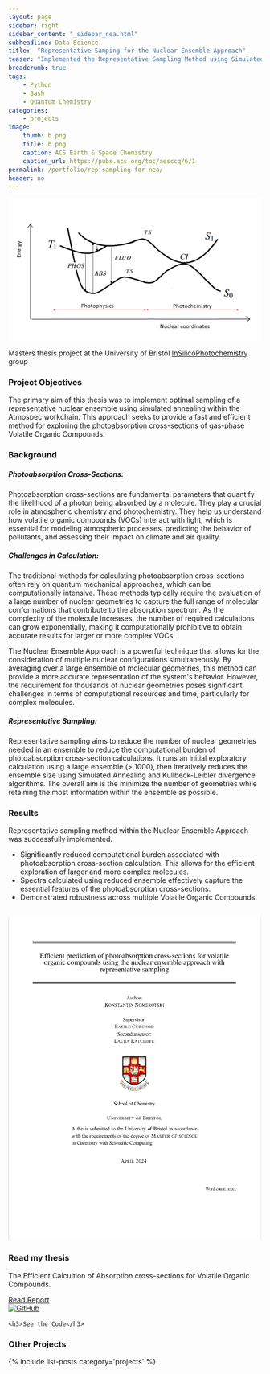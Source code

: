 ```yaml
---
layout: page
sidebar: right
sidebar_content: "_sidebar_nea.html"
subheadline: Data Science
title:  "Representative Samping for the Nuclear Ensemble Approach"
teaser: "Implemented the Representative Sampling Method using Simulated Annealing to increase the efficiency of high-cost Quantum Chemistry photoabsorption cross-section calculations"
breadcrumb: true
tags:
    - Python
    - Bash
    - Quantum Chemistry
categories:
    - projects
image:
    thumb: b.png
    title: b.png
    caption: ACS Earth & Space Chemistry
    caption_url: https://pubs.acs.org/toc/aesccq/6/1
permalink: /portfolio/rep-sampling-for-nea/
header: no
---
```


<img src="../../images/a.png">

Masters thesis project at the University of Bristol <a href="https://in-silico-photochem.com/">InSilicoPhotochemistry</a> group

<h3>Project Objectives</h3>

The primary aim of this thesis was to implement optimal sampling of a representative nuclear ensemble using simulated annealing within the Atmospec workchain. This approach seeks to provide a fast and efficient method for exploring the photoabsorption cross-sections of gas-phase Volatile Organic Compounds.

<h3>Background</h3>

<h5>Photoabsorption Cross-Sections:</h5> 

Photoabsorption cross-sections are fundamental parameters that quantify the likelihood of a photon being absorbed by a molecule. They play a crucial role in atmospheric chemistry and photochemistry. They help us understand how volatile organic compounds (VOCs) interact with light, which is essential for modeling atmospheric processes, predicting the behavior of pollutants, and assessing their impact on climate and air quality.

<h5>Challenges in Calculation:</h5> 

The traditional methods for calculating photoabsorption cross-sections often rely on quantum mechanical approaches, which can be computationally intensive. These methods typically require the evaluation of a large number of nuclear geometries to capture the full range of molecular conformations that contribute to the absorption spectrum. As the complexity of the molecule increases, the number of required calculations can grow exponentially, making it computationally prohibitive to obtain accurate results for larger or more complex VOCs.

The Nuclear Ensemble Approach is a powerful technique that allows for the consideration of multiple nuclear configurations simultaneously. By averaging over a large ensemble of molecular geometries, this method can provide a more accurate representation of the system's behavior. However, the requirement for thousands of nuclear geometries poses significant challenges in terms of computational resources and time, particularly for complex molecules.

<h5>Representative Sampling:</h5>

Representative sampling aims to reduce the number of nuclear geometries needed in an ensemble to reduce the computational burden of photoabsorption cross-section calculations. It runs an initial exploratory calculation using a large ensemble (> 1000), then iteratively reduces the ensemble size using Simulated Annealing and Kullbeck-Leibler divergence algorithms. The overall aim is the minimize the number of geometries while retaining the most information within the ensemble as possible.

<h3>Results</h3>

Representative sampling method within the Nuclear Ensemble Approach was successfully implemented. 

<ul>
<li>Significantly reduced computational burden associated with photoabsorption cross-section calculation. This allows for the efficient exploration of larger and more complex molecules.</li>
<li>Spectra calculated using reduced ensemble effectively capture the essential features of the photoabsorption cross-sections.</li>
<li>Demonstrated robustness across multiple Volatile Organic Compounds.</li>
</ul>
<!--more-->

<br>
<div class="widget-grid">
  <div class="widget">
    <img src="../../images/report_repsample.png" alt="Read my thesis" class="widget-image" />
    <h3>Read my thesis</h3>
    <p>The Efficient Calcultion of Absorption cross-sections for Volatile Organic Compounds.</p>
    <a href="thesis-report" class="call-to-action">Read Report</a>
  </div>

  <div class="widget">
    <a href="https://github.com/kon-218/LaunchNEM" target="_blank">
  <img src="https://github.githubassets.com/images/modules/logos_page/GitHub-Mark.png" alt="GitHub" style="width:40px; height:40px;">
</a>

    <h3>See the Code</h3>
  </div>
</div>

<h3>Other Projects</h3>
{% include list-posts category='projects' %}
